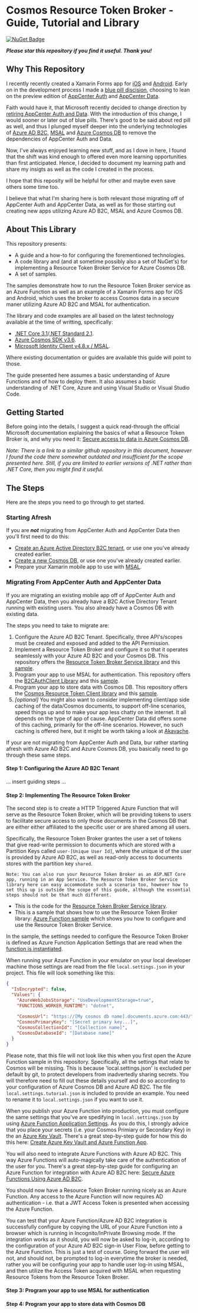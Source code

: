 # Cosmos Resource Token Broker - Guide, Tutorial and Library

[![NuGet Badge](https://buildstats.info/nuget/Plugin.SegmentedControl.Netstandard)](https://www.nuget.org/packages/Plugin.SegmentedControl.Netstandard/)

***Please star this repository if you find it useful. Thank you!***

## Why This Repository

I recently recently created a Xamarin Forms app for [iOS](https://apps.apple.com/us/app/1iveowl-expenses/id1457905006) and [Android](https://play.google.com/store/apps/details?id=com.x1iveowl.myeasyexpense). Early on in the development process I made a [blue pill discision](https://en.wikipedia.org/wiki/Red_pill_and_blue_pill), choosing to lean on the preview edition of [AppCenter Auth](https://docs.microsoft.com/en-us/appcenter/auth/#how-auth-works) and [AppCenter Data](https://docs.microsoft.com/en-us/appcenter/data/).

Faith would have it, that Microsoft recently decided to change direction by [retiring AppCenter Auth and Data](https://devblogs.microsoft.com/appcenter/app-center-mbaas-retirement/). With the introduction of this change, I would sooner or later out of blue pills. There's good to be said about red pill as well, and thus I plunged myself deeper into the underlying technologies of [Azure AD B2C](https://docs.microsoft.com/en-us/azure/active-directory-b2c/overview), [MSAL](https://docs.microsoft.com/en-us/azure/active-directory/develop/msal-overview) and [Azure Cosmos DB](https://docs.microsoft.com/en-us/azure/cosmos-db/introduction) to remove the dependencies of AppCenter Auth and Data.

Now, I've always enjoyed learning new stuff, and as I dove in here, I found that the shift was kind enough to offered even more learning opportunities than first anticipated. Hence, I decided to document my learning path and share my insigts as well as the code I created in the process.

I hope that this reposity will be helpful for other and maybe even save others some time too. 

I believe that what I'm sharing here is both relevant those migrating off of AppCenter Auth and AppCenter Data, as well as for those starting out creating new apps utilizing Azure AD B2C, MSAL and Azure Cosmos DB.

## About This Library

This repository presents:

- A guide and a how-to for configuring the forementioned technologies.
- A code library and (and at sometime possibly also a set of NuGet's) for implementing a Resource Token Broker Service for Azure Cosmos DB.
- A set of samples.

The samples demonstrate how to run the Resource Token Broker service as an Azure Function as well as an example of a Xamarin Forms app for iOS and Android, which uses the broker to access Cosmos data in a secure maner utilizing Azure AD B2C and MSAL for authentication.

The library and code examples are all based on the latest technology available at the time of writting, specifically:

- [.NET Core 3.1](https://devblogs.microsoft.com/dotnet/announcing-net-core-3-1/)/[.NET Standard 2.1](https://devblogs.microsoft.com/dotnet/announcing-net-standard-2-1/).
- [Azure Cosmos SDK v3.6](https://azure.microsoft.com/en-us/blog/new-for-developers-azure-cosmos-db-net-sdk-v3-now-available/).
- [Microsoft Identity Client v4.8.x / MSAL](https://github.com/AzureAD/microsoft-authentication-library-for-dotnet/wiki/msal-net-4). 

Where existing documentation or guides are available this guide will point to those.

The guide presented here assumes a basic understanding of Azure Functions and of how to deploy them. It also assumes a basic understanding of .NET Core, Azure and using Visual Studio or Visual Studio Code.

## Getting Started

Before going into the details, I suggest a quick read-through the official Microsoft documentation explaining the basics of what a Resource Token Broker is, and why you need it: [Secure access to data in Azure Cosmos DB](https://docs.microsoft.com/en-us/azure/cosmos-db/secure-access-to-data). 

*Note: There is a link to a similar github repository in this document, however I found the code there somewhat outdated and insufficient for the scope presented here. Still, if you are limited to earlier versions of .NET rather than .NET Core, then you might find it useful.*

## The Steps

Here are the steps you need to go through to get started.

### Starting Afresh

If you are ***not*** migrating from AppCenter Auth and AppCenter Data then you'll first need to do this:

- [Create an Azure Active Directory B2C tenant](https://docs.microsoft.com/en-us/azure/active-directory-b2c/tutorial-create-tenant), or use one you've already created earlier.
- [Create a new Cosmos DB](https://docs.microsoft.com/bs-latn-ba/azure/cosmos-db/create-cosmosdb-resources-portal), or use one you've already created earlier.
- Prepare your Xamarin mobile app to use with [MSAL](https://github.com/Azure-Samples/active-directory-xamarin-native-v2).


### Migrating From AppCenter Auth and AppCenter Data

If you are migrating an existing mobile app off of AppCenter Auth and AppCenter Data, then you already have a B2C Active Directory Tenant running with existing users. You also already have a Cosmos DB with existing data. 

The steps you need to take to migrate are:

1. Configure the Azure AD B2C Tenant. Specifically, three API's/scopes must be created and exposed and added to the API Permission.
2. Implement a Resource Token Broker and configure it so that it operates seamlessly with your Azure AD B2C and your Cosmos DB. This repository offers the [Resource Token Broker Service library](https://github.com/1iveowl/CosmosResourceTokenBroker/tree/master/src/main/CosmosResourceTokenBroker) and this [sample](https://github.com/1iveowl/CosmosResourceTokenBroker/tree/master/src/sample/broker/AzureFunction.Broker).
3. Program your app to use MSAL for authentication. This repository offers the [B2CAuthClient Library](https://github.com/1iveowl/CosmosResourceTokenBroker/tree/master/src/main/B2CAuthClient) and this [sample](https://github.com/1iveowl/CosmosResourceTokenBroker/tree/master/src/sample/client/XamarinForms.Client).
4. Program your app to store data with Cosmos DB. This repository offers the [Cosmos Resource Token Client library](https://github.com/1iveowl/CosmosResourceTokenBroker/tree/master/src/main/CosmosResourceTokenClient) and this [sample](https://github.com/1iveowl/CosmosResourceTokenBroker/tree/master/src/sample/client/XamarinForms.Client).
5. *[optional]* You might also want to consider implementing client/app side caching of the data/Cosmos documents, to support off-line scenarios, speed things up and to make your app less chatty on the internet. It all depends on the type of app of cause. AppCenter Data did offers some of this caching, primarily for the off-line scenarios. However, no such caching is offered here, but it might be worth taking a look at [Akavache](https://github.com/reactiveui/Akavache).

If your are not migrating from AppCenter Auth and Data, bur rather starting afresh with Azure AD B2C and Azure Cosmos DB, you basically need to go through these same steps.

#### Step 1: Configuring the Azure AD B2C Tenant
... insert guiding steps ...

#### Step 2: Implementing The Resource Token Broker

The second step is to create a HTTP Triggered Azure Function that will serve as the Resource Token Broker, which will be providing tokens to users to facilitate secure access to only those documents in the Cosmos DB that are either either affiliated to the specific user or are shared among all users. 

Specifically, the Resource Token Broker grantes the user a set of tokens that give read-write permission to documents which are stored with a Partition Keys called `user-[Unique User Id]`, where the unique id of the user is provided by Azure AD B2C, as well as read-only access to documents stores with the partition key `shared`.

    Note: You can also run your Resource Token Broker as an ASP.NET Core app, running in an App Service. The Resource Token Broker Service library here can easy accommodate such a scenario too, however how to set this up is outside the scope of this guide, although the essential steps should not be that much different.

- This is the code for the [Resource Token Broker Service library](https://github.com/1iveowl/CosmosResourceTokenBroker/tree/master/src/main/CosmosResourceTokenBroker).
- This is a sample that shows how to use the Resource Token Broker library: [Azure Function sample](https://github.com/1iveowl/CosmosResourceTokenBroker/tree/master/src/sample/broker/AzureFunction.Broker) which shows you how to configure and use the Resource Token Broker Service.

In the sample, the settings needed to configure the Resource Token Broker is defined as Azure Function Application Settings that are read when the [function is instantiated](https://github.com/1iveowl/CosmosResourceTokenBroker/blob/6f043ceb5c436e131f32d76256ab6caa508ec4f5/src/sample/broker/AzureFunction.Broker/CosmosResourceTokenBroker.cs#L26). 

When running your Azure Function in your emulator on your local developer machine those settings are read from the file `local.settings.json` in your project. This file will look something like this: 

```json
{
  "IsEncrypted": false,
  "Values": {
    "AzureWebJobsStorage": "UseDevelopmentStorage=true",
    "FUNCTIONS_WORKER_RUNTIME": "dotnet",
    
    "CosmosUrl": "https://[My cosmos db name].documents.azure.com:443/",
    "CosmosPrimaryKey": "[Secret primary key...]",
    "CosmosCollectionId": "[Collection name]",
    "CosmosDatabaseId": "[Database name]"
  }
}
```

Please note, that this file will not look like this when you first open the Azure Function sample in this repository. Specifically, all the settings that relate to Cosmos will be missing. This is because 'local.settings.json' is excluded per default by git, to protect developers from inadvertedly sharing secrets. You will therefore need to fill out these details yourself and do so according to your configuration of Azure Cosmos DB and Azure AD B2C. The file `local.settings.tutorial.json` is included to provide an example. You need to rename it to `local.settings.json` if you want to use it.

When you publish your Azure Function into production, you must configure the same settings that you've are spedifying in `local.settings.json` by using [Azure Function Application Settings](https://medium.com/awesome-azure/azure-reading-application-settings-in-azure-functions-asp-net-core-1dea56cf67cf). As you do this, I strongly advice that you place your secrets (i.e. your Cosmos Primiary or Secondary Key) in the an [Azure Key Vault](https://azure.microsoft.com/en-us/services/key-vault/). There's a great step-by-step guide for how this do this here: [Create Azure Key Vault and Azure Function App](https://daniel-krzyczkowski.github.io/Integrate-Key-Vault-Secrets-With-Azure-Functions/).

You will also need to integrate Azure Functions with Azure AD B2C. This way Azure Functions will auto-magically take care of the authentication of the user for you. There's a great step-by-step guide for configuring an Azure Function for integration with Azure AD B2C here: [Secure Azure Functions Using Azure AD B2C](https://medium.com/@ravindraa/secure-azure-functions-using-azure-ad-b2c-986e4ad07c6c). 

You should now have a Resource Token Broker running nicely as an Azure Function. Any access to the Azure Function will now requires AD authentication - i.e. that a JWT Access Token is presented when accessing the Azure Function.

You can test that your Azure Function/Azure AD B2C integration is successfully configure by copying the URL of your Azure Function into a browser which is running in Incognito/InPrivate Browsing mode. If the integration works as it should, you will now be asked to log-in, according to the configuration of your Azure AD B2C sign-in User Flow, before getting to the Azure Function. This is just a test of course. Going forward the user will not, and should not, be prompted to log-in everytime the broker is needed, rather you will be configuring your app to handle user log-in using MSAL, and then utilize the Access Token acquired with MSAL when requesting Resource Tokens from the Resource Token Broker.

#### Step 3: Program your app to use MSAL for authentication


#### Step 4: Program your app to store data with Cosmos DB
